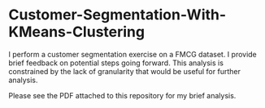 # Customer-Segmentation-With-KMeans-Clustering
I perform a customer segmentation exercise on a FMCG dataset. I provide brief feedback on potential steps going forward. This analysis is constrained by the lack of granularity that would be useful for further analysis.

Please see the PDF attached to this repository for my brief analysis.
